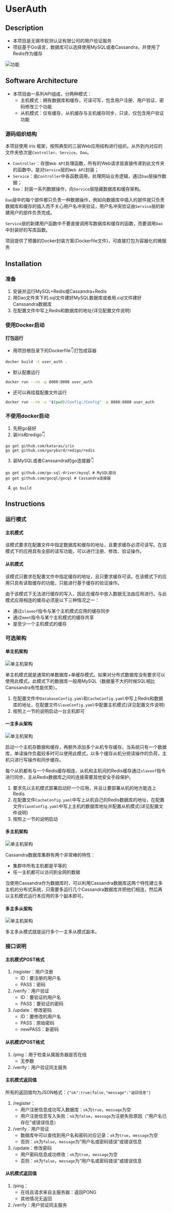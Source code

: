 # UserAuth

## Description

* 本项目是无锡市软测认证有限公司的用户验证服务
* 项目基于Go语言，数据库可以选择使用MySQL或者Cassandra，并使用了Redis作为缓存

![功能](_/功能.svg)

## Software Architecture

* 本项目由一系列API组成，分两种模式：
  * 主机模式：拥有数据库和缓存，可读可写，包含用户注册、用户验证、密码修改三个功能
  * 从机模式：仅有缓存，从机缓存与主机缓存同步，只读，仅包含用户验证功能

### 源码组织结构

本项目使用 iris 框架，按照典型的三层Web应用结构进行组织。从外到内对应的文件夹依次是`Controller`、`Service`、`Dao`。

* `Controller`：存放`Web API`处理函数，所有的Web请求皆直接传递到此文件夹的函数中，是对`Service`层的`Web API`封装；
* `Service`：由`Controller`中各函数调用，处理网站业务逻辑，通过`Dao`层操作数据；
* `Dao`：封装一系列数据操作，向`Service`层隐藏数据库和缓存架构。

`Dao`层中的每个部件都只负责一种数据操作，例如向数据库中插入的部件就只负责数据库和缓存的插入而不关心用户名冲突验证，用户名冲突验证由`Service`层的新建用户的部件负责完成。

`Service`层的新建用户函数中不要直接调用写数据库和缓存的函数，而要调用`Dao`中封装好的写库函数。

项目提供了预置的Docker封装方案(Dockerfile文件)，可直接打包为容器化的微服务

## Installation

### 准备

1. 安装并运行MySQL+Redis或Cassandra+Redis
2. 用Dao文件夹下的.sql文件建好MySQL数据库或者用.cql文件建好Canssandra数据库
3. 在配置文件中写上Redis和数据库的地址(详见配置文件说明)

### 使用Docker启动

#### 打包运行

* 用项目根目录下的Dockerfile👇打包成容器

```sh
docker build -t user_auth .
```

* 默认配置运行

```sh
docker run --rm -p 8080:8080 user_auth
```

* 还可以再挂载配置文件运行

```sh
docker run --rm -v "$(pwd)/Config:/Config" -p 8080:8080 user_auth
```

### 不使用docker启动

1. 先把go装好
2. 装iris和redigo👇
```shell
go get github.com/kataras/iris
go get github.com/garyburd/redigo/redis
```
3. 装MySQL或者Canssandra的go连接器👇
```shell
go get github.com/go-sql-driver/mysql # MySQL驱动
go get github.com/gocql/gocql # Cassandra连接器
```
4. `go build`

## Instructions

### 运行模式

#### 主机模式

该模式要求在配置文件中指定数据库和缓存的地址，且要求缓存必须可读写。在该模式下的应用具有全部的读写功能，可以进行注册、修改、验证操作。

#### 从机模式

该模式只要求在配置文件中指定缓存的地址，且只要求缓存可读。在该模式下的应用只具有读取缓存的功能，只能进行基于缓存的验证操作。

由于该模式下无法进行缓存的写入，因此在缓存中放入数据无法由应用进行。与此模式应用相连的缓存必须是以下三种情况之一：

* 通过`slaveof`指令与某个主机模式应用的缓存同步
* 通过`meet`指令与某个主机模式的缓存共享
* 是至少一个主机模式的缓存

### 可选架构

#### 单主机架构

![单主机架构](_/单主机架构.svg)

单主机模式就是通常的单数据库+单缓存模式。如果对分布式数据库没有要求可以使用此模式。此模式下的数据库一般用MySQL（数据量不大的时候SQL相比Canssandra有性能优势）。

1. 在配置文件中`DatabaseConfig.yaml`和`CacheConfig.yaml`中写上Redis和数据库的地址，在配置文件`SlaveConfig.yaml`中配置主机模式(详见配置文件说明)
2. 按照上一节的说明启动一台主机即可

#### 一主多从架构

![单主机架构](_/一主多从架构.svg)

启动一个主机存数据和缓存，再额外添加多个从机专存缓存。当系统只有一个数据库，单读操作负载较多时可以使用此模式，以多个缓存从机分担读操作的负荷，主机只进行写操作和同步缓存。

每个从机都有与一个Redis缓存相连，从机和主机间的Redis缓存通过`slaveof`指令进行同步。主从Redis数据库之间的连接需要其他安全手段保护。

1. 要求先以主机模式部署启动好一个应用，并且让要部署从机的地方能连上Redis
2. 在配置文件`CacheConfig.yaml`中写上从机自己的Redis数据库的地址，在配置文件`SlaveConfig.yaml`中写上主机的数据库地址并配置从机模式(详见配置文件说明)
3. 按照上一节的说明启动

#### 多主机架构

![单主机架构](_/多主机架构.svg)

Cassandra数据库集群有两个非常棒的特性：

* 集群中所有主机都是平等的
* 任一主机都可以访问到全网的数据

当使用Cassandra作为数据库时，可以利用Cassandra数据库这两个特性建立多主机的分布式系统，只需要多运行几个Cassandra数据库并把他们相连，然后再以主机模式运行本应用的多个副本即可。

#### 多主多从架构

![单主机架构](_/多主多从架构.svg)

多主多从模式就是运行多个一主多从模式副本。

### 接口说明

#### 主机模式POST格式

1. /register：用户注册
   * ID：要注册的用户名
   * PASS：密码
2. /verify：用户验证
   * ID：要验证的用户名
   * PASS：要验证的密码
3. /update：修改密码
   * ID：要修改的用户名
   * PASS：原始密码
   * newPASS：新密码

#### 从机模式POST格式

1. /ping：用于检查从属服务器是否在线
   * 无参数
2. /verify：用户验证同主服务

#### 主机模式返回值

所有的返回值均为JSON格式：`{"ok":true|false,"message":"返回信息"}`

1. /register：
   * 用户注册信息成功写入数据库：`ok`为`true`，`message`为空
   * 用户注册信息写入失败：`ok`为`false`，`message`为注册失败原因（“用户名已存在”或错误信息）
2. /verify：用户验证
   * 数据库中可以查找到用户名和密码对应记录：`ok`为`true`，`message`为空
   * 否则：`ok`为`false`，`message`为“用户名或密码错误”或错误信息
3. /update：修改密码
   * 用户密码信息成功修改：`ok`为`true`，`message`为空
   * 否则：`ok`为`false`，`message`为“用户名或密码错误”或错误信息

#### 从机模式返回值

1. /ping：
   * 在线且请求来自主服务器：返回PONG
   * 其他情况无返回
2. /verify：用户验证同主服务
